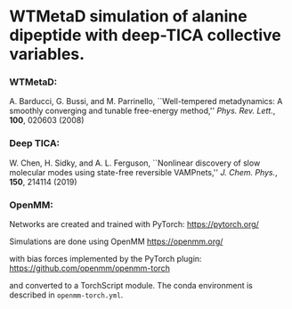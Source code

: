 # WTMetaD simulation of alanine dipeptide with deep-TICA collective variables.

### WTMetaD:
A. Barducci, G. Bussi, and M. Parrinello, ``Well-tempered metadynamics: A smoothly converging and tunable free-energy method,'' *Phys. Rev. Lett.*, **100**, 020603 (2008)


### Deep TICA:
W. Chen, H. Sidky, and A. L. Ferguson, ``Nonlinear discovery of slow molecular modes using state-free reversible VAMPnets,'' *J. Chem. Phys.*, **150**, 214114 (2019)


### OpenMM:

Networks are created and trained with PyTorch:
https://pytorch.org/

Simulations are done using OpenMM
https://openmm.org/

with bias forces implemented by the PyTorch plugin:
https://github.com/openmm/openmm-torch

and converted to a TorchScript module.  The conda environment is described in `openmm-torch.yml`.


